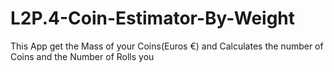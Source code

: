 # L2P.4-Coin-Estimator-By-Weight
This App get the Mass of your Coins(Euros €) and Calculates the number of Coins and the Number of Rolls you 

